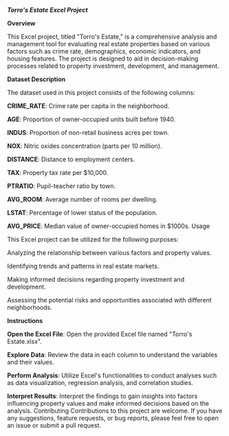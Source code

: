 ***Torro's Estate Excel Project***


**Overview**


This Excel project, titled "Torro's Estate," is a comprehensive analysis and management tool for evaluating real estate properties based on various factors such as crime rate, demographics, economic indicators, and housing features. The project is designed to aid in decision-making processes related to property investment, development, and management.

**Dataset Description**

The dataset used in this project consists of the following columns:

**CRIME_RATE**: Crime rate per capita in the neighborhood.


**AGE**: Proportion of owner-occupied units built before 1940.


**INDUS**: Proportion of non-retail business acres per town.


**NOX**: Nitric oxides concentration (parts per 10 million).


**DISTANCE**: Distance to employment centers.


**TAX**: Property tax rate per $10,000.


**PTRATIO**: Pupil-teacher ratio by town.


**AVG_ROOM**: Average number of rooms per dwelling.


**LSTAT**: Percentage of lower status of the population.


**AVG_PRICE**: Median value of owner-occupied homes in $1000s.
Usage


This Excel project can be utilized for the following purposes:


Analyzing the relationship between various factors and property values.

Identifying trends and patterns in real estate markets.

Making informed decisions regarding property investment and development.

Assessing the potential risks and opportunities associated with different neighborhoods.

**Instructions**

**Open the Excel File**: Open the provided Excel file named "Torro's Estate.xlsx".

**Explore Data**: Review the data in each column to understand the variables and their values.

**Perform Analysis**: Utilize Excel's functionalities to conduct analyses such as data visualization, regression analysis, and correlation studies.

**Interpret Results**: Interpret the findings to gain insights into factors influencing property values and make informed decisions based on the analysis.
Contributing
Contributions to this project are welcome. If you have any suggestions, feature requests, or bug reports, please feel free to open an issue or submit a pull request.
